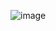 ![image](https://user-images.githubusercontent.com/70064576/216800223-704d49b9-6b53-4b72-8d30-1c1b20be845f.png)
